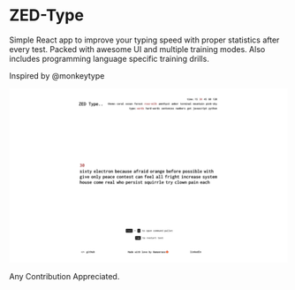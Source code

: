 # ZED-Type
Simple React app to improve your typing speed with proper statistics after every test. Packed with awesome UI and multiple training modes. Also includes programming language specific training drills. 

Inspired by @monkeytype

![Screenshot2024-05-06_17-08-51.jpg](./asset/Screenshot2024-05-06_17-08-51.jpg)

Any Contribution Appreciated.
